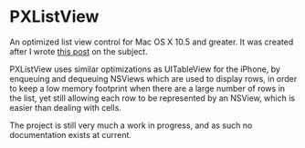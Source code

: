 PXListView
==========

An optimized list view control for Mac OS X 10.5 and greater. It was created after I wrote [this post][1] on the subject.

PXListView uses similar optimizations as UITableView for the iPhone, by enqueuing and dequeuing NSViews which are used to display rows, in order to keep a low memory footprint when there are a large number of rows in the list, yet still allowing each row to be represented  by an NSView, which is easier than dealing with cells.

The project is still very much a work in progress, and as such no documentation exists at current.


  [1]: http://perspx.com/blog/archives/1427/making-list-views-really-fast/